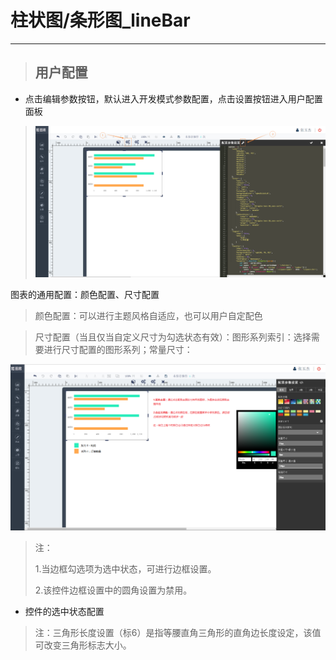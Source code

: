 # 柱状图/条形图\_lineBar

---

> ## 用户配置

* 点击编辑参数按钮，默认进入开发模式参数配置，点击设置按钮进入用户配置面板

> ![](/assets/lineBar01.png)

图表的通用配置：颜色配置、尺寸配置

> 颜色配置：可以进行主题风格自适应，也可以用户自定配色

> 尺寸配置（当且仅当自定义尺寸为勾选状态有效）：图形系列索引：选择需要进行尺寸配置的图形系列；常量尺寸：

![](/assets/1.jpg)

> 注：
>
> 1.当边框勾选项为选中状态，可进行边框设置。
>
> 2.该控件边框设置中的圆角设置为禁用。

* 控件的选中状态配置

> 注：三角形长度设置（标6）是指等腰直角三角形的直角边长度设定，该值可改变三角形标志大小。



